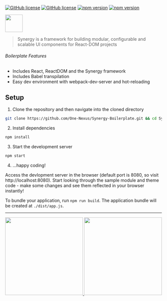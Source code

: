 [![GitHub license](https://img.shields.io/badge/license-MIT-blue.svg)](https://github.com/One-Nexus/Synergy/blob/master/LICENSE)
[![GitHub license](https://api.travis-ci.com/One-Nexus/Synergy.svg)](https://travis-ci.com/One-Nexus/Synergy)
[![npm version](https://badge.fury.io/js/%40onenexus%2Fsynergy.svg)](https://www.npmjs.com/package/@onenexus/synergy)
[![npm version](https://img.shields.io/npm/dm/@onenexus/synergy.svg)](https://www.npmjs.com/package/@onenexus/synergy)

<a href="https://github.com/One-Nexus/Synergy">
    <img height="56px" src="http://www.onenexus.io/synergy/github-logo.png" />
</a>

> Synergy is a framework for building modular, configurable and scalable UI components for React-DOM projects

###### Boilerplate Features

* Includes React, ReactDOM and the Synergy framework
* Includes Babel transpilation
* Easy dev environment with webpack-dev-server and hot-reloading

## Setup

1. Clone the repository and then navigate into the cloned directory

```bash
git clone https://github.com/One-Nexus/Synergy-Boilerplate.git && cd Synergy-Boilerplate
```

2. Install dependencies

```bash
npm install
```

3. Start the development server

```bash
npm start
```

4. ...happy coding!

Access the devlopment server in the browser (default port is 8080, so visit http://localhost:8080). Start looking through the sample module and theme code - make some changes and see them reflected in your browser instantly!

To bundle your application, run `npm run build`. The application bundle will be created at `./dist/app.js`.

---

<a href="https://twitter.com/ESR360">
    <img src="http://edmundreed.com/assets/images/twitter.gif?v=1" width="250px" />
</a>
<a href="https://github.com/ESR360">
    <img src="http://edmundreed.com/assets/images/github.gif?v=1" width="250px" />
</a>